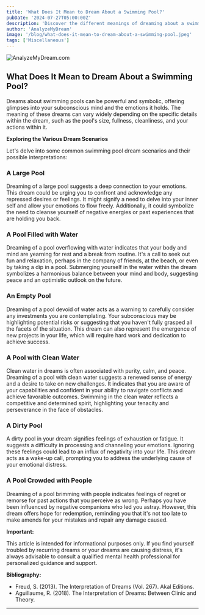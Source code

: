 ```yaml
---
title: 'What Does It Mean to Dream About a Swimming Pool?'
pubDate: '2024-07-27T05:00:00Z'
description: 'Discover the different meanings of dreaming about a swimming pool, from a pool full of water to an empty pool, and how to interpret these dreams.'
author: 'AnalyzeMyDream'
image: '/blog/what-does-it-mean-to-dream-about-a-swimming-pool.jpeg'
tags: ['Miscellaneous']
---
```


![AnalyzeMyDream.com](/blog/what-does-it-mean-to-dream-about-a-swimming-pool.jpeg)

## What Does It Mean to Dream About a Swimming Pool?

Dreams about swimming pools can be powerful and symbolic, offering glimpses into your subconscious mind and the emotions it holds. The meaning of these dreams can vary widely depending on the specific details within the dream, such as the pool's size, fullness, cleanliness, and your actions within it. 

**Exploring the Various Dream Scenarios**

Let's delve into some common swimming pool dream scenarios and their possible interpretations:

### A Large Pool

Dreaming of a large pool suggests a deep connection to your emotions. This dream could be urging you to confront and acknowledge any repressed desires or feelings. It might signify a need to delve into your inner self and allow your emotions to flow freely. Additionally, it could symbolize the need to cleanse yourself of negative energies or past experiences that are holding you back. 

### A Pool Filled with Water

Dreaming of a pool overflowing with water indicates that your body and mind are yearning for rest and a break from routine. It's a call to seek out fun and relaxation, perhaps in the company of friends, at the beach, or even by taking a dip in a pool. Submerging yourself in the water within the dream symbolizes a harmonious balance between your mind and body, suggesting peace and an optimistic outlook on the future. 

### An Empty Pool

Dreaming of a pool devoid of water acts as a warning to carefully consider any investments you are contemplating. Your subconscious may be highlighting potential risks or suggesting that you haven't fully grasped all the facets of the situation. This dream can also represent the emergence of new projects in your life, which will require hard work and dedication to achieve success.

### A Pool with Clean Water

Clean water in dreams is often associated with purity, calm, and peace. Dreaming of a pool with clean water suggests a renewed sense of energy and a desire to take on new challenges. It indicates that you are aware of your capabilities and confident in your ability to navigate conflicts and achieve favorable outcomes. Swimming in the clean water reflects a competitive and determined spirit, highlighting your tenacity and perseverance in the face of obstacles.

### A Dirty Pool

A dirty pool in your dream signifies feelings of exhaustion or fatigue. It suggests a difficulty in processing and channeling your emotions. Ignoring these feelings could lead to an influx of negativity into your life. This dream acts as a wake-up call, prompting you to address the underlying cause of your emotional distress. 

### A Pool Crowded with People

Dreaming of a pool brimming with people indicates feelings of regret or remorse for past actions that you perceive as wrong.  Perhaps you have been influenced by negative companions who led you astray. However, this dream offers hope for redemption, reminding you that it's not too late to make amends for your mistakes and repair any damage caused.  

**Important:**

This article is intended for informational purposes only. If you find yourself troubled by recurring dreams or your dreams are causing distress, it's always advisable to consult a qualified mental health professional for personalized guidance and support. 

**Bibliography:**

- Freud, S. (2013). The Interpretation of Dreams (Vol. 267). Akal Editions.
- Aguillaume, R. (2018). The Interpretation of Dreams: Between Clinic and Theory.

---